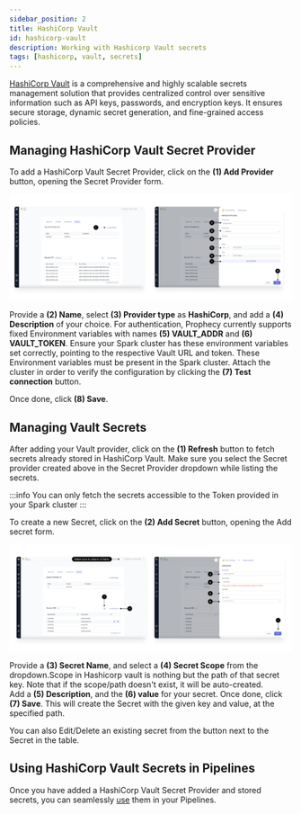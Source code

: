 ```yaml
---
sidebar_position: 2
title: HashiCorp Vault
id: hashicorp-vault
description: Working with Hashicorp Vault secrets
tags: [hashicorp, vault, secrets]
---
```


[HashiCorp Vault](https://developer.hashicorp.com/vault/docs/what-is-vault) is a comprehensive and highly scalable secrets management solution that provides centralized control over sensitive information such as API keys, passwords, and encryption keys. It ensures secure storage, dynamic secret generation, and fine-grained access policies.

## Managing HashiCorp Vault Secret Provider

To add a HashiCorp Vault Secret Provider, click on the **(1) Add Provider** button, opening the Secret Provider form.

![Add_Hashicorp_Vault_provider](img/Add_hashicorp_provider.png)

Provide a **(2) Name**, select **(3) Provider type** as **HashiCorp**, and add a **(4) Description** of your choice.
For authentication, Prophecy currently supports fixed Environment variables with names **(5) VAULT_ADDR** and **(6) VAULT_TOKEN**. Ensure your Spark cluster has these environment variables set correctly, pointing to the respective Vault URL and token. These Environment variables must be present in the Spark cluster. Attach the cluster in order to verify the configuration by clicking the **(7) Test connection** button.

Once done, click **(8) Save**.

## Managing Vault Secrets

After adding your Vault provider, click on the **(1) Refresh** button to fetch secrets already stored in HashiCorp Vault.
Make sure you select the Secret provider created above in the Secret Provider dropdown while listing the secrets.

:::info
You can only fetch the secrets accessible to the Token provided in your Spark cluster
:::

To create a new Secret, click on the **(2) Add Secret** button, opening the Add secret form.

![Add_hashicorp_vault_secrets](img/Add_hashicorp_secrets.png)

Provide a **(3) Secret Name**, and select a **(4) Secret Scope** from the dropdown.Scope in Hashicorp vault is nothing but the path of that secret key. Note that if the scope/path doesn't exist, it will be auto-created.  
Add a **(5) Description**, and the **(6) value** for your secret. Once done, click **(7) Save**. This will create the Secret with the given key and value, at the specified path.

You can also Edit/Delete an existing secret from the button next to the Secret in the table.

## Using HashiCorp Vault Secrets in Pipelines

Once you have added a HashiCorp Vault Secret Provider and stored secrets, you can seamlessly [use](./using-secrets.md) them in your Pipelines.
